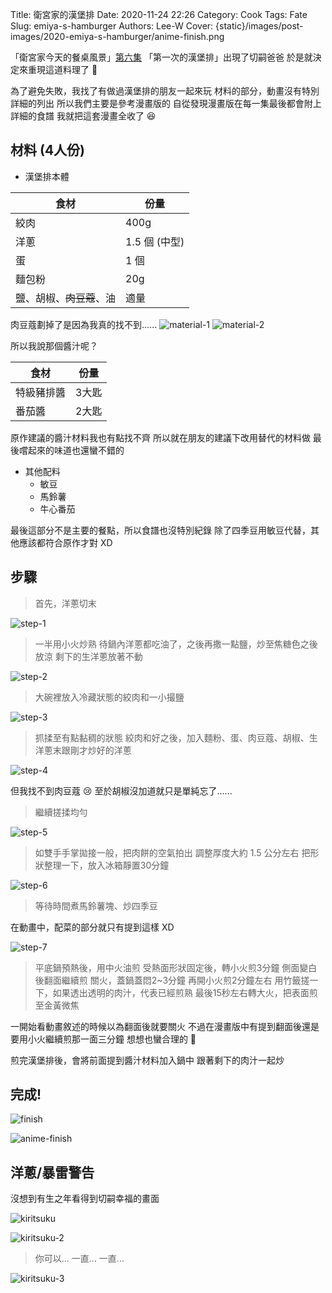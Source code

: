 Title: 衛宮家的漢堡排
Date: 2020-11-24 22:26
Category: Cook
Tags: Fate
Slug: emiya-s-hamburger
Authors: Lee-W
Cover: {static}/images/post-images/2020-emiya-s-hamburger/anime-finish.png

「衛宮家今天的餐桌風景」[第六集](https://ani.gamer.com.tw/animeVideo.php?sn=16732) 「第一次的漢堡排」出現了切嗣爸爸
於是就決定來重現這道料理了 💪

<!--more-->

為了避免失敗，我找了有做過漢堡排的朋友一起來玩
材料的部分，動畫沒有特別詳細的列出
所以我們主要是參考漫畫版的
自從發現漫畫版在每一集最後都會附上詳細的食譜
我就把這套漫畫全收了 😆

## 材料 (4人份)
* 漢堡排本體

| 食材 | 份量 |
|---|---|
| 絞肉 | 400g |
| 洋蔥 | 1.5 個 (中型) |
| 蛋 | 1 個 |
| 麵包粉 | 20g |
| 鹽、胡椒、~~肉豆蔻~~、油 | 適量 |

肉豆蔻劃掉了是因為我真的找不到......
![material-1]({static}/images/post-images/2020-emiya-s-hamburger/material-1.jpg)
![material-2]({static}/images/post-images/2020-emiya-s-hamburger/material-2.jpg)

所以我說那個醬汁呢？

| 食材 | 份量 |
| --- | --- |
| 特級豬排醬 | 3大匙 |
| 番茄醬 | 2大匙 |

原作建議的醬汁材料我也有點找不齊
所以就在朋友的建議下改用替代的材料做
最後嚐起來的味道也還蠻不錯的

* 其他配料
    * 敏豆
    * 馬鈴薯
    * 牛心番茄

最後這部分不是主要的餐點，所以食譜也沒特別紀錄
除了四季豆用敏豆代替，其他應該都符合原作才對 XD

## 步驟

> 首先，洋蔥切末

![step-1]({static}/images/post-images/2020-emiya-s-hamburger/step-1.jpg)

> 一半用小火炒熟
> 待鍋內洋蔥都吃油了，之後再撒一點鹽，炒至焦糖色之後放涼
> 剩下的生洋蔥放著不動

![step-2]({static}/images/post-images/2020-emiya-s-hamburger/step-2.jpg)

> 大碗裡放入冷藏狀態的絞肉和一小撮鹽

![step-3]({static}/images/post-images/2020-emiya-s-hamburger/step-3.jpg)

> 抓揉至有點黏稠的狀態
> 絞肉和好之後，加入麵粉、蛋、肉豆蔻、胡椒、生洋蔥末跟剛才炒好的洋蔥

![step-4]({static}/images/post-images/2020-emiya-s-hamburger/step-4.jpg)

但我找不到肉豆蔻 😢
至於胡椒沒加道就只是單純忘了......

> 繼續搓揉均勻

![step-5]({static}/images/post-images/2020-emiya-s-hamburger/step-5.jpg)

> 如雙手手掌拋接一般，把肉餅的空氣拍出
> 調整厚度大約 1.5 公分左右
> 把形狀整理一下，放入冰箱靜置30分鐘

![step-6]({static}/images/post-images/2020-emiya-s-hamburger/step-6.jpg)

> 等待時間煮馬鈴薯塊、炒四季豆

在動畫中，配菜的部分就只有提到這樣 XD

![step-7]({static}/images/post-images/2020-emiya-s-hamburger/step-7.jpg)
> 平底鍋預熱後，用中火油煎
> 受熱面形狀固定後，轉小火煎3分鐘
> 側面變白後翻面繼續煎
> 關火，蓋鍋蓋悶2~3分鐘
> 再開小火煎2分鐘左右
> 用竹籤搓一下，如果透出透明的肉汁，代表已經煎熟
> 最後15秒左右轉大火，把表面煎至金黃微焦

一開始看動畫敘述的時候以為翻面後就要關火
不過在漫畫版中有提到翻面後還是要用小火繼續煎那一面三分鐘
想想也蠻合理的 🤔

煎完漢堡排後，會將前面提到醬汁材料加入鍋中
跟著剩下的肉汁一起炒

## 完成!

![finish]({static}/images/post-images/2020-emiya-s-hamburger/finish.jpg)

![anime-finish]({static}/images/post-images/2020-emiya-s-hamburger/anime-finish.png)

## 洋蔥/暴雷警告

沒想到有生之年看得到切嗣幸福的畫面

![kiritsuku]({static}/images/post-images/2020-emiya-s-hamburger/kiritsuku.png)

![kiritsuku-2]({static}/images/post-images/2020-emiya-s-hamburger/kiritsuku-2.png)

> 你可以...
> 一直...
> 一直...

![kiritsuku-3]({static}/images/post-images/2020-emiya-s-hamburger/kiritsuku-3.png)
